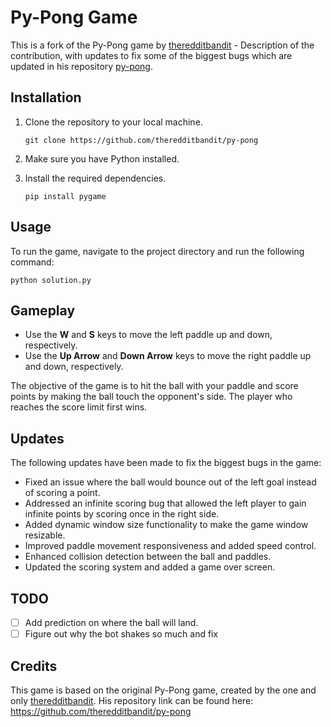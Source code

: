 # Py-Pong Game

This is a fork of the Py-Pong game by [theredditbandit](https://github.com/theredditbandit) - Description of the contribution, with updates to fix some of the biggest bugs which are updated in his repository [py-pong](https://github.com/theredditbandit/py-pong).

## Installation

1. Clone the repository to your local machine.
   ```shell
   git clone https://github.com/theredditbandit/py-pong 
   ```

2. Make sure you have Python installed.

3. Install the required dependencies.
   ```shell
   pip install pygame
   ```

## Usage

To run the game, navigate to the project directory and run the following command:
```shell
python solution.py
```

## Gameplay
- Use the **W** and **S** keys to move the left paddle up and down, respectively.
- Use the **Up Arrow** and **Down Arrow** keys to move the right paddle up and down, respectively.

The objective of the game is to hit the ball with your paddle and score points by making the ball touch the opponent's side. The player who reaches the score limit first wins.

## Updates

The following updates have been made to fix the biggest bugs in the game:

- Fixed an issue where the ball would bounce out of the left goal instead of scoring a point.
- Addressed an infinite scoring bug that allowed the left player to gain infinite points by scoring once in the right side.
- Added dynamic window size functionality to make the game window resizable.
- Improved paddle movement responsiveness and added speed control.
- Enhanced collision detection between the ball and paddles.
- Updated the scoring system and added a game over screen.

## TODO
- [ ] Add prediction on where the ball will land.
- [ ] Figure out why the bot shakes so much and fix

## Credits

This game is based on the original Py-Pong game, created by the one and only [theredditbandit](https://github.com/theredditbandit). His repository link can be found here: https://github.com/theredditbandit/py-pong 
